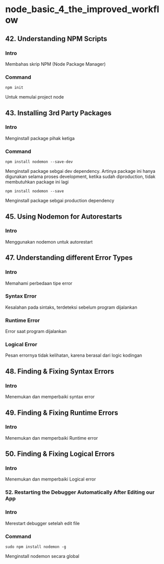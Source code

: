 # node_basic_4_the_improved_workflow

## 42. Understanding NPM Scripts

### Intro

Membahas skrip NPM (Node Package Manager)

### Command

```
npm init
```

Untuk memulai project node

## 43. Installing 3rd Party Packages

### Intro

Menginstall package pihak ketiga

### Command

```
npm install nodemon --save-dev
```

Menginstall package sebgai dev dependency. Artinya package ini hanya digunakan selama proses development, ketika sudah diproduction, tidak membutuhkan package ini lagi

```
npm install nodemon --save
```

Menginstall package sebgai production dependency

## 45. Using Nodemon for Autorestarts

### Intro

Menggunakan nodemon untuk autorestart

## 47. Understanding different Error Types

### Intro

Memahami perbedaan tipe error

### Syntax Error

Kesalahan pada sintaks, terdeteksi sebelum program dijalankan

### Runtime Error

Error saat program dijalankan

### Logical Error

Pesan errornya tidak kelihatan, karena berasal dari logic kodingan

## 48. Finding & Fixing Syntax Errors

### Intro

Menemukan dan memperbaiki syntax error

## 49. Finding & Fixing Runtime Errors

### Intro

Menemukan dan memperbaiki Runtime error

## 50. Finding & Fixing Logical Errors

### Intro

Menemukan dan memperbaiki Logical error

### 52. Restarting the Debugger Automatically After Editing our App

### Intro

Merestart debugger setelah edit file

### Command

```
sudo npm install nodemon -g
```

Menginstall nodemon secara global
